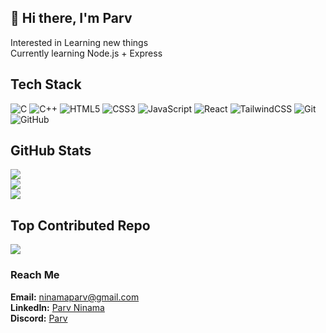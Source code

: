 ## 👋 Hi there, I'm Parv

Interested in Learning new things  
Currently learning Node.js + Express  

## Tech Stack 
![C](https://img.shields.io/badge/c-%2300599C.svg?style=flat&logo=c&logoColor=white) 
![C++](https://img.shields.io/badge/c++-%2300599C.svg?style=flat&logo=c%2B%2B&logoColor=white) 
![HTML5](https://img.shields.io/badge/html5-%23E34F26.svg?style=flat&logo=html5&logoColor=white) 
![CSS3](https://img.shields.io/badge/css3-%231572B6.svg?style=flat&logo=css3&logoColor=white) 
![JavaScript](https://img.shields.io/badge/javascript-%23323330.svg?style=flat&logo=javascript&logoColor=%23F7DF1E) 
![React](https://img.shields.io/badge/react-%230076B6.svg?style=flat&logo=react&logoColor=%2361DAFB) 
![TailwindCSS](https://img.shields.io/badge/tailwindcss-%2306B6D4.svg?style=flat&logo=tailwindcss&logoColor=white) 
![Git](https://img.shields.io/badge/git-%23F05033.svg?style=flat&logo=git&logoColor=white) 
![GitHub](https://img.shields.io/badge/github-%23121011.svg?style=flat&logo=github&logoColor=white)

## GitHub Stats 
![](https://github-readme-stats.vercel.app/api?username=parvninama&theme=radical&hide_border=false&include_all_commits=false&count_private=false)<br/>
![](https://nirzak-streak-stats.vercel.app/?user=parvninama&theme=radical&hide_border=false)<br/>
![](https://github-readme-stats.vercel.app/api/top-langs/?username=parvninama&theme=radical&hide_border=false&include_all_commits=false&count_private=false&layout=compact)

## Top Contributed Repo 
![](https://github-contributor-stats.vercel.app/api?username=parvninama&limit=5&theme=dark&combine_all_yearly_contributions=true)


### Reach Me

**Email:** [ninamaparv@gmail.com](mailto:ninamaparv@gmail.com)  
**LinkedIn:** [Parv Ninama](https://linkedin.com/in/parv-ninama)  
**Discord:** [Parv](https://discord.com/users/759852791639965707)

